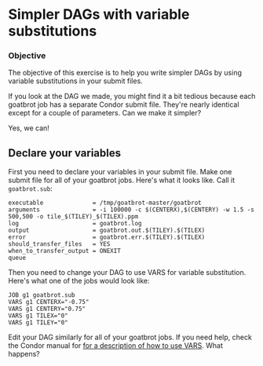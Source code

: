 # Simpler DAGs with variable substitutions

### Objective
The objective of this exercise is to help you write simpler DAGs by using variable substitutions in your submit files.

If you look at the DAG we made, you might find it a bit tedious because each goatbrot job has a separate Condor submit file. They're nearly identical except for a couple of parameters. Can we make it simpler?

Yes, we can!

## Declare your variables

First you need to declare your variables in your submit file. Make one submit file for all of your goatbrot jobs. Here's what it looks like. Call it `goatbrot.sub`:

```
executable              = /tmp/goatbrot-master/goatbrot
arguments               = -i 100000 -c $(CENTERX),$(CENTERY) -w 1.5 -s 500,500 -o tile_$(TILEY)_$(TILEX).ppm
log                     = goatbrot.log
output                  = goatbrot.out.$(TILEY).$(TILEX)
error                   = goatbrot.err.$(TILEY).$(TILEX)
should_transfer_files   = YES
when_to_transfer_output = ONEXIT
queue
```

Then you need to change your DAG to use VARS for variable substitution. Here's what one of the jobs would look like:

```
JOB g1 goatbrot.sub
VARS g1 CENTERX="-0.75"
VARS g1 CENTERY="0.75"
VARS g1 TILEX="0"
VARS g1 TILEY="0"
```

Edit your DAG similarly for all of your goatbrot jobs. If you need help, check the Condor manual for [for a description of how to use VARS](http://www.cs.wisc.edu/condor/manual/v8.6/2_10DAGMan_Applications.html#4635). What happens?
